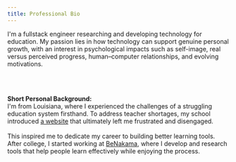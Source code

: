 ```yaml
---
title: Professional Bio
---
```



I'm a fullstack engineer researching and developing technology for education. My passion lies in how technology can support genuine personal growth, with an interest in psychological impacts such as self-image, real versus perceived progress, human–computer relationships, and evolving motivations.

<br>
<br>

<b>Short Personal Background:</b>
<br>
I'm from Louisiana, where I experienced the challenges of a struggling education system firsthand. To address teacher shortages, my school introduced <a href="https://en.wikipedia.org/wiki/Edgenuity#Reception">a website</a>  that ultimately left me frustrated and disengaged. 
<br>
<br>
This inspired me to dedicate my career to building better learning tools. After college, I started working at <a href="https://benakama.com/">BeNakama</a>, where I develop and research tools that help people learn effectively while enjoying the process.